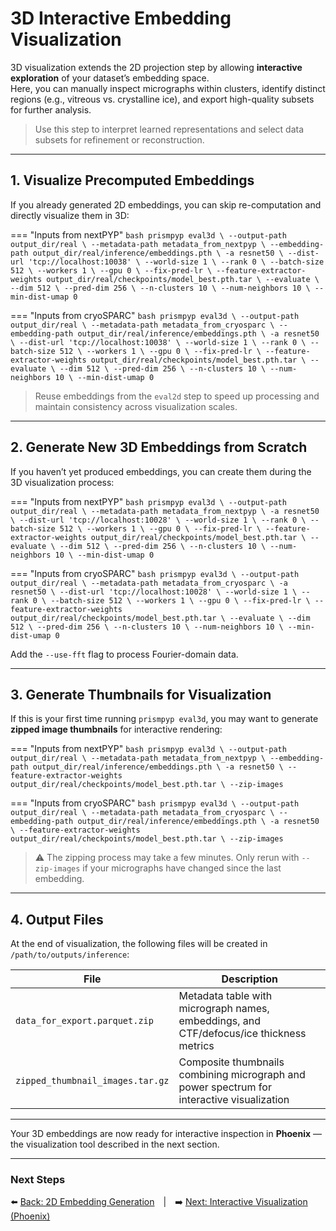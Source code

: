 # 3D Interactive Embedding Visualization

3D visualization extends the 2D projection step by allowing **interactive exploration** of your dataset’s embedding space.  
Here, you can manually inspect micrographs within clusters, identify distinct regions (e.g., vitreous vs. crystalline ice), and export high-quality subsets for further analysis.

> Use this step to interpret learned representations and select data subsets for refinement or reconstruction.

---

## 1. Visualize Precomputed Embeddings

If you already generated 2D embeddings, you can skip re-computation and directly visualize them in 3D:

=== "Inputs from nextPYP"
    ```bash
    prismpyp eval3d \
      --output-path output_dir/real \
      --metadata-path metadata_from_nextpyp \
      --embedding-path output_dir/real/inference/embeddings.pth \
      -a resnet50 \
      --dist-url 'tcp://localhost:10038' \
      --world-size 1 \
      --rank 0 \
      --batch-size 512 \
      --workers 1 \
      --gpu 0 \
      --fix-pred-lr \
      --feature-extractor-weights output_dir/real/checkpoints/model_best.pth.tar \
      --evaluate \
      --dim 512 \
      --pred-dim 256 \
      --n-clusters 10 \
      --num-neighbors 10 \
      --min-dist-umap 0
    ```

=== "Inputs from cryoSPARC"
    ```bash
    prismpyp eval3d \
      --output-path output_dir/real \
      --metadata-path metadata_from_cryosparc \
      --embedding-path output_dir/real/inference/embeddings.pth \
      -a resnet50 \
      --dist-url 'tcp://localhost:10038' \
      --world-size 1 \
      --rank 0 \
      --batch-size 512 \
      --workers 1 \
      --gpu 0 \
      --fix-pred-lr \
      --feature-extractor-weights output_dir/real/checkpoints/model_best.pth.tar \
      --evaluate \
      --dim 512 \
      --pred-dim 256 \
      --n-clusters 10 \
      --num-neighbors 10 \
      --min-dist-umap 0
    ```

> Reuse embeddings from the `eval2d` step to speed up processing and maintain consistency across visualization scales.

---

## 2. Generate New 3D Embeddings from Scratch

If you haven’t yet produced embeddings, you can create them during the 3D visualization process:

=== "Inputs from nextPYP"
    ```bash
    prismpyp eval3d \
      --output-path output_dir/real \
      --metadata-path metadata_from_nextpyp \
      -a resnet50 \
      --dist-url 'tcp://localhost:10028' \
      --world-size 1 \
      --rank 0 \
      --batch-size 512 \
      --workers 1 \
      --gpu 0 \
      --fix-pred-lr \
      --feature-extractor-weights output_dir/real/checkpoints/model_best.pth.tar \
      --evaluate \
      --dim 512 \
      --pred-dim 256 \
      --n-clusters 10 \
      --num-neighbors 10 \
      --min-dist-umap 0
    ```

=== "Inputs from cryoSPARC"
    ```bash
    prismpyp eval3d \
      --output-path output_dir/real \
      --metadata-path metadata_from_cryosparc \
      -a resnet50 \
      --dist-url 'tcp://localhost:10028' \
      --world-size 1 \
      --rank 0 \
      --batch-size 512 \
      --workers 1 \
      --gpu 0 \
      --fix-pred-lr \
      --feature-extractor-weights output_dir/real/checkpoints/model_best.pth.tar \
      --evaluate \
      --dim 512 \
      --pred-dim 256 \
      --n-clusters 10 \
      --num-neighbors 10 \
      --min-dist-umap 0
    ```

Add the `--use-fft` flag to process Fourier-domain data.

---

## 3. Generate Thumbnails for Visualization

If this is your first time running `prismpyp eval3d`, you may want to generate **zipped image thumbnails** for interactive rendering:

=== "Inputs from nextPYP"
    ```bash
    prismpyp eval3d \
      --output-path output_dir/real \
      --metadata-path metadata_from_nextpyp \
      --embedding-path output_dir/real/inference/embeddings.pth \
      -a resnet50 \
      --feature-extractor-weights output_dir/real/checkpoints/model_best.pth.tar \
      --zip-images
    ```

=== "Inputs from cryoSPARC"
    ```bash
    prismpyp eval3d \
      --output-path output_dir/real \
      --metadata-path metadata_from_cryosparc \
      --embedding-path output_dir/real/inference/embeddings.pth \
      -a resnet50 \
      --feature-extractor-weights output_dir/real/checkpoints/model_best.pth.tar \
      --zip-images
    ```

> ⚠️ The zipping process may take a few minutes. Only rerun with `--zip-images` if your micrographs have changed since the last embedding.

---

## 4. Output Files

At the end of visualization, the following files will be created in `/path/to/outputs/inference`:

| File | Description |
|------|--------------|
| `data_for_export.parquet.zip` | Metadata table with micrograph names, embeddings, and CTF/defocus/ice thickness metrics |
| `zipped_thumbnail_images.tar.gz` | Composite thumbnails combining micrograph and power spectrum for interactive visualization |

---

Your 3D embeddings are now ready for interactive inspection in **Phoenix** — the visualization tool described in the next section.

---

### Next Steps
⬅️ [Back: 2D Embedding Generation](eval2d.md) | ➡️ [Next: Interactive Visualization (Phoenix)](phoenix.md)
